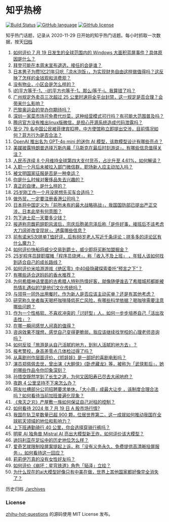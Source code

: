 # 知乎热榜
[![Build Status](https://github.com/ToWeLong/zhihu-hot-questions/workflows/CI/badge.svg)](https://github.com/ToWeLong/zhihu-hot-questions/actions)
[![GitHub language](https://img.shields.io/badge/language-golang-orange.svg)](https://golang.org/)
[![GitHub license](https://img.shields.io/github/license/ToWeLong/zhihu-hot-questions)](https://github.com/ToWeLong/zhihu-hot-questions/blob/main/LICENSE)

知乎热门话题，记录从 2020-11-29 日开始的知乎热门话题。每小时抓取一次数据，按天[归档](./archives)

<!-- BEGIN -->

1. [如何评价 7 月 19 日发生的全球范围内的 Windows 大面积蓝屏事件？具体原因是什么？](https://www.zhihu.com/question/662013977)
1. [拜登可能在本周末宣布退选，接任的会是谁？](https://www.zhihu.com/question/662001675)
1. [日本男子为攒1亿21年只吃「凉水泡饭」，为实现财务自由这样做值得吗？这反映了怎样的金钱观和消费观？](https://www.zhihu.com/question/661930870)
1. [没有物业，小区会是怎么样的？](https://www.zhihu.com/question/661444734)
1. [i的平方等于-1，-i的平方也等于-1。那么i等于-i。我算错了吗？](https://www.zhihu.com/question/57602390)
1. [广州规定外卖员三次超过 25 公里时速将全平台封禁，这一规定是否合理？会带来什么影响？](https://www.zhihu.com/question/661259562)
1. [巴黎奥运会的举办你期待吗？](https://www.zhihu.com/question/661687814)
1. [深圳一家菜市场可免费代炒菜，这种经营模式可行吗？有可能大范围普及吗？](https://www.zhihu.com/question/661953781)
1. [腾讯官方没有推出linux版微信，是担心开源系统造成代码泄露吗？](https://www.zhihu.com/question/661912561)
1. [至少 79 名中国公民被菲律宾扣押，中方使馆称立即提出交涉，目前情况如何？菲方行为是否合法？](https://www.zhihu.com/question/662001665)
1. [OpenAI 推出名为 GPT-4o mini 的迷你 AI 模型，该款模型设计有哪些亮点？](https://www.zhihu.com/question/661995682)
1. [美媒披露特朗普选择万斯内幕「马斯克在最后时刻游说」，有哪些信息值得关注？](https://www.zhihu.com/question/661826270)
1. [人民币连续 8 个月维持全球第四大支付货币，占比升至 4.61%，如何解读？](https://www.zhihu.com/question/661997188)
1. [入职一个月后未被拉入部门微信群，职场新人应主动加入吗？](https://www.zhihu.com/question/660814203)
1. [被文明国家征服是否是一种幸运？](https://www.zhihu.com/question/660421996)
1. [你是什么时候对奢侈品失去兴趣的？](https://www.zhihu.com/question/364507344)
1. [真正的自律，是什么样的？](https://www.zhihu.com/question/661813512)
1. [25岁刚工作一个月没房想先买车合适吗？](https://www.zhihu.com/question/661818382)
1. [做外贸，一定要注册香港公司吗？](https://www.zhihu.com/question/622428518)
1. [日本将中国定义为「前所未有的最大战略挑战」，我国国防部已提出严正交涉，日本此举有何意图？](https://www.zhihu.com/question/661961896)
1. [包下迪士尼一天要多少钱？](https://www.zhihu.com/question/603923835)
1. [报道称宗馥莉辞职风波后，宗庆后胞弟宗泽后称「是件好事，接班后不该考虑大刀阔斧改变现状」，透露哪些信息？](https://www.zhihu.com/question/662002434)
1. [前有诺米5次拼单T恤好评，后有88岁老人写近千条评论；拼多多的评论区有什么魔力？](https://www.zhihu.com/question/662002509)
1. [如何评价快船将威少交易到爵士，威少即将买断加盟掘金？](https://www.zhihu.com/question/661995710)
1. [25岁程序员辞职摆摊「程序员烧烤」，称「收入不及上班」 ，年轻人该如何找到适合自己的成长路线？](https://www.zhihu.com/question/661930145)
1. [如何评价米哈游游戏《绝区零》中40级隐藏探索委托“预言之下”？](https://www.zhihu.com/question/661971234)
1. [有哪些适合送妈妈的香水推荐？](https://www.zhihu.com/question/660081098)
1. [为何希腊神话里面的古希腊人特别热情好客，就像随便谁去了希腊城邦都能被热情礼遇似的?是他们文化传统吗？](https://www.zhihu.com/question/661845305)
1. [与领导一同外出用餐时，作为新人是否应该主动买单？还是有其他考虑？](https://www.zhihu.com/question/660814165)
1. [研究称久坐者每天喝杯咖啡降低死亡风险，有哪些科学依据？喝咖啡需要注意哪些问题？](https://www.zhihu.com/question/661996633)
1. [作为一个性格软、不喜欢冲突的「讨好型」人，如何一步步培养自己「活出攻击性」？](https://www.zhihu.com/question/661425027)
1. [在哪一瞬间感觉人间真的值得？](https://www.zhihu.com/question/361143101)
1. [咨询效果不理想，感觉自己变得更脆弱，我应该继续找学校的心理老师咨询吗？](https://www.zhihu.com/question/661795476)
1. [如何反驳「旅游是从自己活腻的地方，到别人活腻的地方去」？](https://www.zhihu.com/question/661066743)
1. [报考警校，身高差零点几体检过得了吗？](https://www.zhihu.com/question/658607711)
1. [从喜剧创作层面评价，《抓娃娃》是一部好的喜剧电影吗？](https://www.zhihu.com/question/661679589)
1. [演员郑佩佩去世，曾出演《大醉侠》《卧虎藏龙》等，被称为「武侠影后」，她的哪些作品令你印象深刻？](https://www.zhihu.com/question/661995906)
1. [孙悟空既然学到了长生之道，为何又因阳寿已尽去大闹地府？](https://www.zhihu.com/question/34832301)
1. [夜跑 4 公里坚持不下来怎么办？](https://www.zhihu.com/question/661547764)
1. [网友吐槽部分公司招聘要求单休，「大小周」成最大让步 ，该制度合理合法吗？如何看待当前加班普遍化现象？](https://www.zhihu.com/question/661930056)
1. [《鬼灭之刃》产屋敷一族如何保证自己对柱的控制？](https://www.zhihu.com/question/601361769)
1. [如何看待 2024 年 7 月 19 日 A 股市场行情?](https://www.zhihu.com/question/661997990)
1. [我国在轨卫星数量已超 900 颗，位居世界第二，这一成就如何推动我国在全球航天领域的地位和影响力？](https://www.zhihu.com/question/661911775)
1. [上下班通勤骑行 40 公里，你会选择穿骑行裤吗？](https://www.zhihu.com/question/660822755)
1. [明星 AI 独角兽 Mistral AI 亮出大模型新王炸，如何评价该大模型？](https://www.zhihu.com/question/661867405)
1. [迪玛利亚在足坛中的历史地位怎么样？](https://www.zhihu.com/question/552536042)
1. [爱奇艺就限制投屏案提起上诉，称「没有义务永久、免费提供高清晰投屏服务」，如何看待这一回应？](https://www.zhihu.com/question/661872387)
1. [莉莉伊万真的没有女性好友吗？](https://www.zhihu.com/question/661689773)
1. [如何评价《崩坏：星穹铁道》角色「貊泽」立绘？](https://www.zhihu.com/question/661927038)
1. [为什么现在的ai大模型好像只有中美在做，世界上其他国家都好像完全消失了？](https://www.zhihu.com/question/661907575)

<!-- END -->

历史归档 [./archives](./archives)


### License
[zhihu-hot-questions](https://github.com/towelong/zhihu-hot-questions) 的源码使用 MIT License 发布。